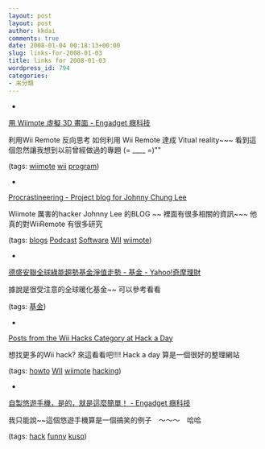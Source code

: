 ```yaml
---
layout: post
layout: post
author: kkdai
comments: true
date: 2008-01-04 00:18:13+00:00
slug: links-for-2008-01-03
title: links for 2008-01-03
wordpress_id: 794
categories:
- 未分類
---
```



	
  * 
		

[用 Wiimote 虛擬 3D 畫面 - Engadget 癮科技](http://chinese.engadget.com/2007/12/23/vr-simulation-with-the-wiimote/)


		

利用Wii Remote 反向思考 如何利用 Wii Remote 達成 Vitual reality~~~ 看到這個忽然讓我想到以前曾經做過的專題   (= ____  =)""


		

(tags: [wiimote](http://del.icio.us/kkdai/wiimote) [wii](http://del.icio.us/kkdai/wii) [program](http://del.icio.us/kkdai/program))


	

	
  * 
		

[Procrastineering - Project blog for Johnny Chung Lee](http://procrastineering.blogspot.com/)


		

Wiimote 厲害的hacker Johnny Lee 的BLOG ~~ 裡面有很多相關的資訊~~~ 他真的對WiiRemote 有很多研究


		

(tags: [blogs](http://del.icio.us/kkdai/blogs) [Podcast](http://del.icio.us/kkdai/Podcast) [Software](http://del.icio.us/kkdai/Software) [WII](http://del.icio.us/kkdai/WII) [wiimote](http://del.icio.us/kkdai/wiimote))


	

	
  * 
		

[德盛安聯全球綠能趨勢基金淨值走勢 - 基金 - Yahoo!奇摩理財](http://tw.money.yahoo.com/fundinfo_price?f=ACDD15)


		

據說是很受注意的全球暖化基金~~  可以參考看看


		

(tags: [基金](http://del.icio.us/kkdai/基金))


	

	
  * 
		

[Posts from the Wii Hacks Category at Hack a Day](http://www.hackaday.com/category/wii-hacks/)


		

想找更多的Wii hack? 來這看看吧!!!!  Hack a day 算是一個很好的整理網站


		

(tags: [howto](http://del.icio.us/kkdai/howto) [WII](http://del.icio.us/kkdai/WII) [wiimote](http://del.icio.us/kkdai/wiimote) [hacking](http://del.icio.us/kkdai/hacking))


	

	
  * 
		

[自製悠遊手機，是的，就是這麼簡單！ - Engadget 癮科技](http://chinese.engadget.com/2007/12/11/smartcard-phone-diy/)


		

我只能說~~這個悠遊手機算是一個搞笑的例子　～～～　哈哈


		

(tags: [hack](http://del.icio.us/kkdai/hack) [funny](http://del.icio.us/kkdai/funny) [kuso](http://del.icio.us/kkdai/kuso))


	



